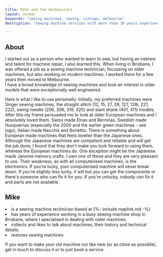 ```yaml
---
title: Mike and the mechanicals
layout: normal
keywords: "sewing machines, sewing, vintage, melbourne"
description: "Sewing machine services with more than 10 years experience based in Melbourne, Australia"

---
```

<div class="container justify-content-center">
<div class="row">
<div class="col-12 mb-1">
<h2>About</h2>
<p class="has-large-font">I started out as a person who wanted to learn to sew, but having an interest and talent for machine repair, I also learned this. When living in Brisbane, I was offered a job as a sewing machine technician, focussing on older machines, but also working on modern machines. I worked there for a few years then moved to Melbourne.<br/>I have a broad knowledge of sewing machines and took an interest in older models that were exceptionally well engineered.</p>
<p class="has-large-font">Here is what I like to use personally:
Initially, my preferred machines were Singer sewing machines, the straight stitch (12, 15, 27, 28, 127, 128i, 221, 222), swing needle (206, 306, 319, 320) and slant shank (401, 411) models.<br/>
After this my friend persuaded me to look at older European machines and I absolutely loved them. Swiss made Elnas and Berninas, Swedish made Husqvarnas (especially the 2000 and the earlier green machines - see logo), Italian made Necchis and Borlettis. There is something about European made machines that feels lovelier than the Japanese ones. Although the Japanese machines are competent and reliable and will get the job done, I found that they don't make you look forward to using them, whereas the European machines do. One exception might be the Japanese made Janome memory crafts. I own one of these and they are very pleasant to use. Their weakness, as with all computerised machines, is the electronics. If you're lucky, your computerised machine will never break down. If you're slightly less lucky, it will but you can get the components or there's someone who can fix it for you. If you're unlucky, nobody can fix it and parts are not available.</p>
<h2>Mike </h2>
<li class="has-large-font-size">is a sewing machine technician based at {%- include maplink.md -%}</li>
<li class="has-large-font-size">has years of experience working in a busy sewing machine shop in Brisbane, where I specialised in dealing with older machines.</li>
<li class="has-large-font-size">collects and likes to talk about machines, their history and technical details.</li>
<li class="has-large-font-size">restores sewing machines.</li>
<p class="has-large-font-size">If you want to make your old machine run like new (or as close as possible), get in touch to discuss it or to just book a service.</p>
</div><!-- end col -->
</div><!-- end row -->
</div><!-- end container -->

